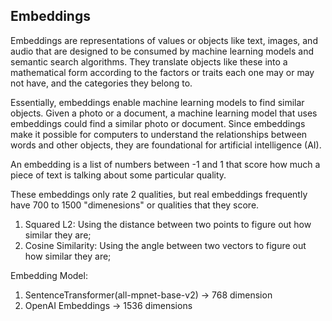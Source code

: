 ## Embeddings

Embeddings are representations of values or objects like text, images, and audio that are designed to be consumed by machine learning models and semantic search algorithms. They translate objects like these into a mathematical form according to the factors or traits each one may or may not have, and the categories they belong to.

Essentially, embeddings enable machine learning models to find similar objects. Given a photo or a document, a machine learning model that uses embeddings could find a similar photo or document. Since embeddings make it possible for computers to understand the relationships between words and other objects, they are foundational for artificial intelligence (AI).



An embedding is a list of numbers between -1 and 1 that score how much a piece of text is talking about some particular quality.

These embeddings only rate 2 qualities, but real embeddings frequently have 700 to 1500 "dimenesions" or qualities that they score.

1. Squared L2: Using the distance between two points to figure out how similar they are;
2. Cosine Similarity: Using the angle between two vectors to figure out how similar they are;

Embedding Model:
1. SentenceTransformer(all-mpnet-base-v2) -> 768 dimension
2. OpenAI Embeddings -> 1536 dimensions